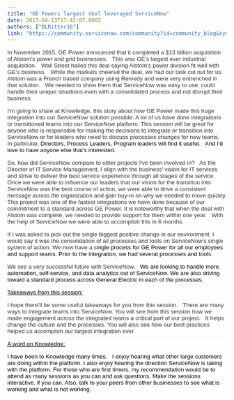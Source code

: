 ```yaml
---
title: "GE Powers largest deal leveraged ServiceNow"
date: 2017-04-13T17:42:07.000Z
authors: ["BLRitter36"]
link: "https://community.servicenow.com/community?id=community_blog&sys_id=886d6a29dbd0dbc01dcaf3231f961919"
---
```

<p style="background: white;"><span style="font-size: 10.0pt; font-family: 'Arial',sans-serif; color: #333333;">In November 2015, GE Power announced that it completed a $13 billion acquisition of Alstom's power and grid businesses.   This was GE's largest ever industrial acquisition.   Wall Street hailed this deal saying Alstom's power division fit well with GE's business.   While the markets cheered the deal, we had our task cut out for us. Alstom was a French based company using Remedy and were very entrenched in that solution.   We needed to show them that ServiceNow was easy to use, could handle their unique situations even with a consolidated process and not disrupt their business. </span></p><p></p><p><span style="font-size: 10.0pt; font-family: 'Arial',sans-serif; color: #333333;">I'm going to share at Knowledge, this story about how GE Power made this huge integration into our ServiceNow solution possible. A lot of us have done integrations or transitioned teams into our ServiceNow platform. This session will be great for anyone who is responsible for making the decisions to integrate or transition into ServiceNow or for leaders who need to discuss processes changes for new teams.   In particular, </span><span style="font-size: 10.0pt; font-family: 'Arial',sans-serif; color: black; background: white;">Directors, Process Leaders, Program leaders will find it useful.   And I'd love to have anyone else that's interested. </span></p><p></p><p style="background: white;"><span style="font-size: 10.0pt; font-family: 'Arial',sans-serif; color: #333333;">So, how did ServiceNow compare to other projects I've been involved in?   As the Director of IT Service Management, I align with the business' vision for IT services and strive to deliver the best service experience through all stages of the service. Once we were able to influence our leaders that our vision for the transition into ServiceNow was the best course of action, we were able to drive a consistent message across the organization and gain buy-in on why we needed to move quickly. This project was one of the fastest integrations we have done because of our commitment to a standard across GE Power. It is noteworthy that when the deal with Alstom was complete, we needed to provide support for them within one year.   With the help of ServiceNow we were able to accomplish this in 6 months.   </span></p><p style="background: white;"><span style="font-size: 10.0pt; font-family: 'Arial',sans-serif; color: #333333;"> </span></p><p style="background: white;"><span style="font-size: 10.0pt; font-family: 'Arial',sans-serif; color: #333333;">If I was asked to pick out the single biggest positive change in our environment, I would say it was the consolidation of all processes and tools on ServiceNow's single system of action. We now have a s</span><span style="font-size: 10.0pt; font-family: 'Arial',sans-serif; color: black;">ingle process for GE Power for all our employees and support teams. Prior to the integration, we had several processes and tools.</span></p><p></p><p style="background: white;"><span style="font-size: 10.0pt; font-family: 'Arial',sans-serif; color: #333333;">We see a very successful future with ServiceNow.   </span><span style="font-size: 10.0pt; font-family: 'Arial',sans-serif; color: black;">We are looking to handle more automation, self-service, and data analytics out of ServiceNow. We are also driving toward a standard process across General Electric in each of the processes.</span></p><p></p><p style="background: white;"><span style="color: black; text-decoration: underline; font-size: 10.0pt; font-family: 'Arial',sans-serif;">Takeaways from this session:</span></p><p style="background: white;"><span style="font-size: 10.0pt; font-family: 'Arial',sans-serif; color: #333333;">I hope there'll be some useful takeaways for you from this session.   There are many ways to integrate teams into ServiceNow. You will see from this session how we made engagement across the integrated teams a critical part of our project.   It helps change the culture and the processes. You will also see how our best practices helped us accomplish our largest integration ever.</span></p><p></p><p style="background: white;"><strong> </strong></p><p style="background: white;"><span style="color: black; text-decoration: underline; font-size: 10.0pt; font-family: 'Arial',sans-serif;">A word on Knowledge:</span></p><p style="background: white;"><span style="font-size: 10.0pt; font-family: 'Arial',sans-serif; color: black;">I have been to Knowledge many times.   I enjoy hearing what other large customers are doing within the platform. I also enjoy hearing the direction ServiceNow is taking with the platform. For those who are first timers, my recommendation would be to attend as many sessions as you can and ask questions. Make the sessions interactive, if you can. Also, talk to your peers from other businesses to see what is working and what is not working.</span></p>